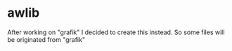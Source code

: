 # awlib
After working on "grafik" I decided to create this instead. So some files will be originated from "grafik"
